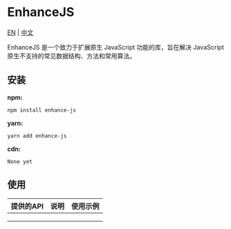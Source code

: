 # EnhanceJS

[EN](./README) | [中文](./README(zh))

EnhanceJS 是一个致力于扩展原生 JavaScript 功能的库，旨在解决 JavaScript 原生不支持的常见数据结构、方法和常用算法。

## 安装

**npm:**

```
npm install enhance-js
```

**yarn:**

```
yarn add enhance-js
```

**cdn:**

```
None yet
```

## 使用

| 提供的API | 说明 | 使用示例 |
| --------- | ---- | -------- |
|           |      |          |
|           |      |          |
|           |      |          |

